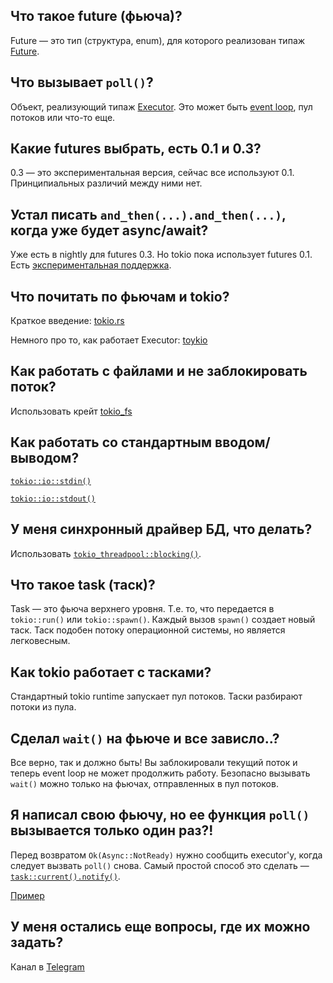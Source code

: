 Что такое future (фьюча)?
-----------------
Future — это тип (структура, enum), для которого реализован типаж [Future](https://docs.rs/futures/0.1/futures/future/trait.Future.html).

Что вызывает `poll()`?
--------------------
Объект, реализующий типаж [Executor](https://docs.rs/futures/0.1/futures/future/trait.Executor.html). 
Это может быть [event loop](https://ru.wikipedia.org/wiki/Цикл_событий), пул потоков или что-то еще.

Какие futures выбрать, есть 0.1 и 0.3?
------------------------------------
0.3 — это экспериментальная версия, сейчас все используют 0.1. Принципиальных различий между ними нет.

Устал писать `and_then(...).and_then(...)`, когда уже будет async/await?
--------------------------------------------------------------------
Уже есть в nightly для futures 0.3. Но tokio пока использует futures 0.1. 
Есть [экспериментальная поддержка](https://tokio.rs/blog/2018-08-async-await/).

Что почитать по фьючам и tokio?
-------------------------------
Краткое введение: [tokio.rs](https://tokio.rs)

Немного про то, как работает Executor: [toykio](http://rust-lang-nursery.github.io/futures-rs/blog/2018/08/17/toykio.html)

Как работать с файлами и не заблокировать поток?
------------------------------------------
Использовать крейт [tokio_fs](https://docs.rs/tokio-fs)

Как работать со стандартным вводом/выводом?
------------------------------------------
[`tokio::io::stdin()`](https://docs.rs/tokio/0.1/tokio/io/fn.stdin.html)

[`tokio::io::stdout()`](https://docs.rs/tokio/0.1/tokio/io/fn.stdout.html)

У меня синхронный драйвер БД, что делать?
-----------------------------------------
Использовать [`tokio_threadpool::blocking()`](https://docs.rs/tokio-threadpool/0.1/tokio_threadpool/fn.blocking.html).

Что такое task (таск)?
-----------------------------
Task — это фьюча верхнего уровня. Т.е. то, что передается в `tokio::run()` или `tokio::spawn()`.
Каждый вызов `spawn()` создает новый таск. Таск подобен потоку операционной системы, но является легковесным.

Как tokio работает с тасками?
-----------------------------
Стандартный tokio runtime запускает пул потоков. Таски разбирают потоки из пула.

Сделал `wait()` на фьюче и все зависло..?
---------------------------------------
Все верно, так и должно быть! Вы заблокировали текущий поток и теперь event loop не может продолжить работу.
Безопасно вызывать `wait()` можно только на фьючах, отправленных в пул потоков.

Я написал свою фьючу, но ее функция `poll()` вызывается только один раз?!
-------------------------------------------------------
Перед возвратом `Ok(Async::NotReady)` нужно сообщить executor'у, когда следует вызвать `poll()` снова.
Самый простой способ это сделать — [`task::current().notify()`](https://docs.rs/tokio/0.1/tokio/prelude/task/struct.Task.html). 

[Пример](https://play.rust-lang.org/?gist=bedc20e415f70975b4f2bb7439dff3ae&version=stable&mode=debug&edition=2015)

У меня остались еще вопросы, где их можно задать?
-------------------------------------------------
Канал в [Telegram](https://t.me/rust_async)
